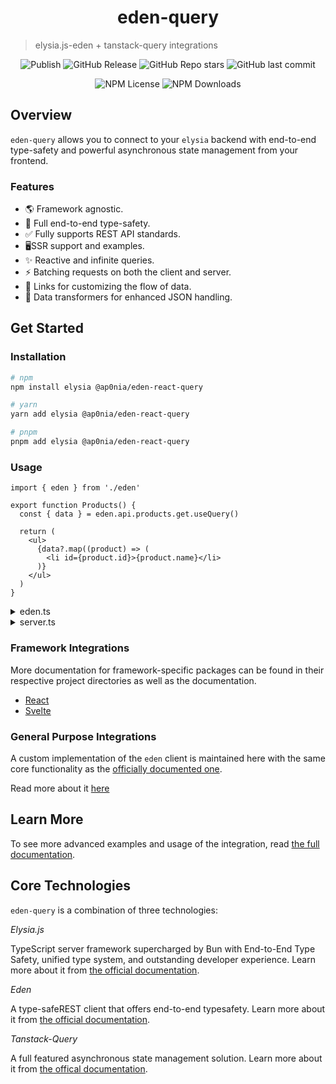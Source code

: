 <h1 align="center">eden-query</h1>

> elysia.js-eden + tanstack-query integrations

<div align="center">

![Publish](https://img.shields.io/github/actions/workflow/status/ap0nia/eden-query/release.yml?style=flat-square)
![GitHub Release](https://img.shields.io/github/v/release/ap0nia/eden-query?style=flat-square)
![GitHub Repo stars](https://img.shields.io/github/stars/ap0nia/eden-query?style=flat-square)
![GitHub last commit](https://img.shields.io/github/last-commit/ap0nia/eden-query?style=flat-square)

</div>

<div align="center">

![NPM License](https://img.shields.io/npm/l/%40ap0nia%2Feden-svelte-query?style=flat-square)
![NPM Downloads](https://img.shields.io/npm/dm/%40ap0nia%2Feden?style=flat-square)

</div>

## Overview

`eden-query` allows you to connect to your `elysia` backend with end-to-end type-safety and powerful
asynchronous state management from your frontend.

### Features

- 🌎 Framework agnostic.
- 🦺 Full end-to-end type-safety.
- ✅ Fully supports REST API standards.
- 🖥️SSR support and examples.
- ✨ Reactive and infinite queries.
- ⚡ Batching requests on both the client and server.
- 🔗 Links for customizing the flow of data.
- 👀 Data transformers for enhanced JSON handling.

## Get Started

### Installation

```sh
# npm
npm install elysia @ap0nia/eden-react-query

# yarn
yarn add elysia @ap0nia/eden-react-query

# pnpm
pnpm add elysia @ap0nia/eden-react-query
```

### Usage

```tsx
import { eden } from './eden'

export function Products() {
  const { data } = eden.api.products.get.useQuery()

  return (
    <ul>
      {data?.map((product) => (
        <li id={product.id}>{product.name}</li>
      )}
    </ul>
  )
}
```

<details>
  <summary>eden.ts</summary>

```tsx
import type { App } from './server'
import { createEdenTreatyReactQuery } from '@ap0nia/eden-react-query'

export const eden = createEdenTreatyReactQuery<App>()
```

</details>

<details>
  <summary>server.ts</summary>

```tsx
import { Elysia } from 'elysia'

const app = new Elysia().get('/api/products', () => {
  return [
    {
      id: 0,
      name: 'Product 0',
    },
    {
      id: 1,
      name: 'Product 1',
    },
    {
      id: 2,
      name: 'Product 2',
    },
  ]
})

export type App = typeof app
```

</details>

### Framework Integrations

More documentation for framework-specific packages can be found in their respective project
directories as well as the documentation.

- [React](./packages/svelte)
- [Svelte](./packages/svelte)

### General Purpose Integrations

A custom implementation of the `eden` client is maintained here with the same core functionality
as the [officially documented one](https://elysiajs.com/eden/overview.html).

Read more about it [here](./packages/eden)

## Learn More

To see more advanced examples and usage of the integration, read [the full documentation](ap0nia.github.io/eden-query).

## Core Technologies

`eden-query` is a combination of three technologies:

_*Elysia.js*_

TypeScript server framework supercharged by Bun with End-to-End Type Safety,
unified type system, and outstanding developer experience.
Learn more about it from [the official documentation](https://elysiajs.com).

_*Eden*_

A type-safeREST client that offers end-to-end typesafety.
Learn more about it from [the official documentation](https://elysiajs.com/eden/overview.html).

_*Tanstack-Query*_

A full featured asynchronous state management solution.
Learn more about it from [the offical documentation](https://tanstack.com/query/latest).

